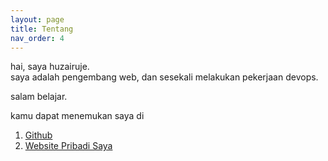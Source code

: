 ```yaml
---
layout: page
title: Tentang 
nav_order: 4
---
```


hai, saya huzairuje.<br>
saya adalah pengembang web, dan sesekali melakukan pekerjaan devops.

salam belajar.

kamu dapat menemukan saya di
1. [Github](https://github.com/huzairuje)
2. [Website Pribadi Saya](https://huzairuje.github.io/portfolio/)

